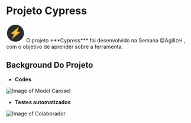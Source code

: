 # Projeto Cypress

<img src="images/logo-agilizei.png" width="50">
O projeto ***Cypress*** foi desenvolvido na Semana @Agilizei , com o objetivo de aprender sobre a ferramenta. 


## Background Do Projeto 

* **Codes**

![Image of Model Carosel](imagem-web-pageinicial.png)

* **Testes automatizados**

![Image of Colaborador](image-web-colaborador.png)


### 

